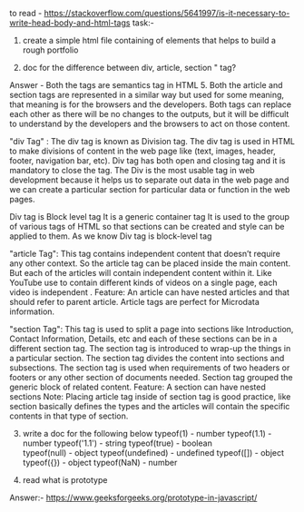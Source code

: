 to read - https://stackoverflow.com/questions/5641997/is-it-necessary-to-write-head-body-and-html-tags
task:-
 1.  create a simple html file containing of elements that helps to build a rough portfolio
 
 2. doc for the difference between div, article, section " tag?
 
Answer - Both the tags are semantics tag in HTML 5. Both the article and section tags are represented in a similar way but used for some meaning, that meaning is for the browsers and the developers. Both tags can replace each other as there will be no changes to the outputs, but it will be difficult to understand by the developers and the browsers to act on those content.
 
"div Tag" : The div tag is known as Division tag. The div tag is used in HTML to make divisions of content in the web page like (text, images, header, footer, navigation bar, etc). Div tag has both open and closing  tag and it is mandatory to close the tag. The Div is the most usable tag in web development because it helps us to separate out data in the web page and we can create a particular section for particular data or function in the web pages.

Div tag is Block level tag
It is a generic container tag
It is used to the group of various tags of HTML so that sections can be created and style can be applied to them.
As we know Div tag is block-level tag
 
"article Tag": This tag contains independent content that doesn’t require any other context. So the article tag can be placed inside the main content. But each of the articles will contain independent content within it. Like YouTube use to contain different kinds of videos on a single page, each video is independent .
Feature:
An article can have nested articles and that should refer to parent article.
Article tags are perfect for Microdata information.
 
"section Tag": This tag is used to split a page into sections like Introduction, Contact Information, Details, etc and each of these sections can be in a different section tag. The section tag is introduced to wrap-up the things in a particular section. The section tag divides the content into sections and subsections. The section tag is used when requirements of two headers or footers or any other section of documents needed. Section tag grouped the generic block of related content.
Feature:
A section can have nested sections
Note: Placing article tag inside of section tag is good practice, like section basically defines the types and the articles will contain the specific contents in that type of section.

 
 3.    write a doc for the following below
        typeof(1)            - number
        typeof(1.1)          - number 
        typeof('1.1')        - string
        typeof(true)         - boolean  
        typeof(null)         - object
        typeof(undefined)    - undefined
        typeof([])           - object
        typeof({})           - object
        typeof(NaN)          - number
 
 
 4.   read what is prototype
 
 Answer:- https://www.geeksforgeeks.org/prototype-in-javascript/
